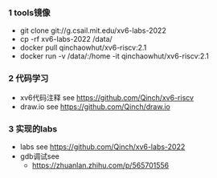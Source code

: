 ### 1 tools镜像
- git clone git://g.csail.mit.edu/xv6-labs-2022
- cp -rf xv6-labs-2022 /data/
- docker pull qinchaowhut/xv6-riscv:2.1
- docker run -v /data/:/home -it qinchaowhut/xv6-riscv:2.1

### 2 代码学习
- xv6代码注释 see https://github.com/Qinch/xv6-riscv
- draw.io see https://github.com/Qinch/draw.io

### 3 实现的labs
- labs see https://github.com/Qinch/xv6-labs-2022
- gdb调试see
  - https://zhuanlan.zhihu.com/p/565701556

